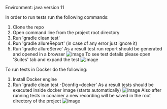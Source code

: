 Environment: java version 11

In order to run tests run the following commands:
1. Clone the repo
2. Open command line from the project root directory
3. Run 'gradle clean test'
4. Run 'gradle allureReport' (in case of any error just ignore it)
5. Run 'gradle allureServe'
As a result test run report should be generated and opened in a browser
![image](https://user-images.githubusercontent.com/18191661/208615832-fc5fe8a8-8c06-4486-8b74-889c412a754e.png)
To see test details please open 'Suites' tab and expand the test
![image](https://user-images.githubusercontent.com/18191661/208616011-b5ee6ffd-0479-48ad-8417-8252ff30c1ff.png)

To run tests in Docker do the following:
1. Install Docker engine
2. Run 'gradle clean test -Dconfig=docker'
As a result tests should be executed inside docker image (starts automatically)
![image](https://user-images.githubusercontent.com/18191661/208643157-4e127e95-aa13-43ed-adb1-50d03e61c6cb.png)
Also after running tests in conainer a new recording will be saved in the root directory of the project
![image](https://user-images.githubusercontent.com/18191661/208643462-3d4bd7c5-2185-437c-94e9-ed232b8a7670.png)
